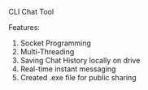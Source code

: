 CLI Chat Tool

Features:

1. Socket Programming
2. Multi-Threading
3. Saving Chat History locally on drive
4. Real-time instant messaging
5. Created .exe file for public sharing
